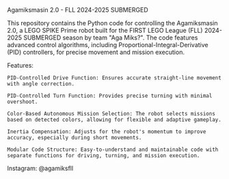 Agamiksmasin 2.0 - FLL 2024-2025 SUBMERGED

This repository contains the Python code for controlling the Agamiksmasin 2.0, a LEGO SPIKE Prime robot built for the FIRST LEGO League (FLL) 2024-2025 SUBMERGED season by team "Aga Miks?". The code features advanced control algorithms, including Proportional-Integral-Derivative (PID) controllers, for precise movement and mission execution.

Features:

    PID-Controlled Drive Function: Ensures accurate straight-line movement with angle correction.

    PID-Controlled Turn Function: Provides precise turning with minimal overshoot.

    Color-Based Autonomous Mission Selection: The robot selects missions based on detected colors, allowing for flexible and adaptive gameplay.

    Inertia Compensation: Adjusts for the robot's momentum to improve accuracy, especially during short movements.

    Modular Code Structure: Easy-to-understand and maintainable code with separate functions for driving, turning, and mission execution.

Instagram: @agamiksfll
